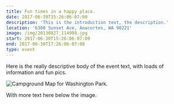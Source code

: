 ```yaml
---
title: Fun times in a happy place.
date: 2017-06-30T15:26:06-07:00
description: 'This is the introduction text, the description.'
location: '6300 Sunset Ave, Anacortes, WA 98221'
image: /img/20130827_114908.jpg
start: 2017-06-30T15:26:06-07:00
end: 2017-06-30T17:26:06-07:00
type: event
---
```

Here is the really descriptive body of the event text, with loads of information and fun pics.

![Campground Map for Washington Park.](/img/2017-06-28_15-30-00.png)

With more text here below the image.
